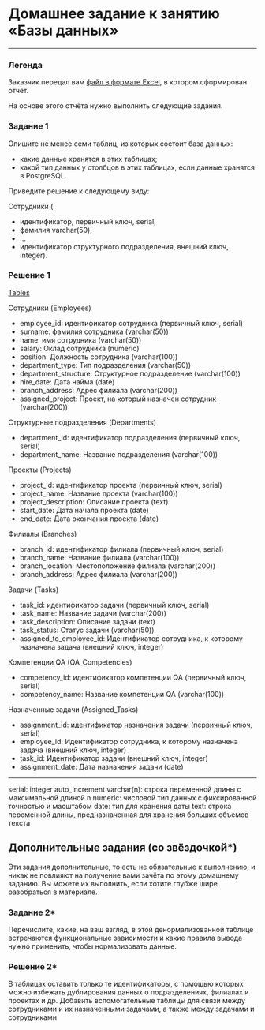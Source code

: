 # Домашнее задание к занятию «Базы данных»

---
### Легенда

Заказчик передал вам [файл в формате Excel](https://github.com/netology-code/sdb-homeworks/blob/main/resources/hw-12-1.xlsx), в котором сформирован отчёт. 

На основе этого отчёта нужно выполнить следующие задания.

### Задание 1

Опишите не менее семи таблиц, из которых состоит база данных:

- какие данные хранятся в этих таблицах;
- какой тип данных у столбцов в этих таблицах, если данные хранятся в PostgreSQL.

Приведите решение к следующему виду:

Сотрудники (

- идентификатор, первичный ключ, serial,
- фамилия varchar(50),
- ...
- идентификатор структурного подразделения, внешний ключ, integer).

### Решение 1
[Tables](https://github.com/sash3939/DataBase_12module/assets/156709540/769f8000-f9cd-4f30-8675-6b262b088bf1)

Сотрудники (Employees)

- employee_id: идентификатор сотрудника (первичный ключ, serial)
- surname: фамилия сотрудника (varchar(50))
- name: имя сотрудника (varchar(50))
- salary: Оклад сотрудника (numeric)
- position: Должность сотрудника (varchar(100))
- department_type: Тип подразделения (varchar(50))
- department_structure: Структурное подразделение (varchar(100))
- hire_date: Дата найма (date)
- branch_address: Адрес филиала (varchar(200))
- assigned_project: Проект, на который назначен сотрудник (varchar(200))

Структурные подразделения (Departments)

- department_id: идентификатор подразделения (первичный ключ, serial)
- department_name: Название подразделения (varchar(100))

Проекты (Projects)

- project_id: идентификатор проекта (первичный ключ, serial)
- project_name: Название проекта (varchar(100))
- project_description: Описание проекта (text)
- start_date: Дата начала проекта (date)
- end_date: Дата окончания проекта (date)

Филиалы (Branches)

- branch_id: идентификатор филиала (первичный ключ, serial)
- branch_name: Название филиала (varchar(100))
- branch_location: Местоположение филиала (varchar(200))
- branch_address: Адрес филиала (varchar(200))

Задачи (Tasks)

- task_id: идентификатор задачи (первичный ключ, serial)
- task_name: Название задачи (varchar(200))
- task_description: Описание задачи (text)
- task_status: Статус задачи (varchar(50))
- assigned_to_employee_id: Идентификатор сотрудника, к которому назначена задача (внешний ключ, integer)

Компетенции QA (QA_Competencies)

- competency_id: идентификатор компетенции QA (первичный ключ, serial)
- competency_name: Название компетенции QA (varchar(100))

Назначенные задачи (Assigned_Tasks)

- assignment_id: идентификатор назначения задачи (первичный ключ, serial)
- employee_id: Идентификатор сотрудника, к которому назначена задача (внешний ключ, integer)
- task_id: Идентификатор задачи (внешний ключ, integer)
- assignment_date: Дата назначения задачи (date)


---
serial: integer auto_increment
varchar(n): строка переменной длины с максимальной длиной n
numeric: числовой тип данных с фиксированной точностью и масштабом
date: тип для хранения даты
text: строка переменной длины, предназначенная для хранения больших объемов текста


## Дополнительные задания (со звёздочкой*)
Эти задания дополнительные, то есть не обязательные к выполнению, и никак не повлияют на получение вами зачёта по этому домашнему заданию. Вы можете их выполнить, если хотите глубже шире разобраться в материале.


### Задание 2*

Перечислите, какие, на ваш взгляд, в этой денормализованной таблице встречаются функциональные зависимости и какие правила вывода нужно применить, чтобы нормализовать данные.

### Решение 2*
В таблицах оставить только те идентификаторы, с помощью которых можно избежать дублирования данных о подразделениях, филиалах и проектах и др.
Добавить вспомогательные таблицы для связи между сотрудниками и их назначенными задачами, а также между задачами и сотрудниками
